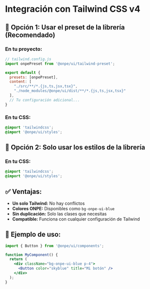 # Integración con Tailwind CSS v4

## 🎯 Opción 1: Usar el preset de la librería (Recomendado)

### En tu proyecto:

```javascript
// tailwind.config.js
import onpePreset from '@onpe/ui/tailwind-preset';

export default {
  presets: [onpePreset],
  content: [
    "./src/**/*.{js,ts,jsx,tsx}",
    "./node_modules/@onpe/ui/dist/**/*.{js,ts,jsx,tsx}"
  ],
  // Tu configuración adicional...
}
```

### En tu CSS:

```css
@import 'tailwindcss';
@import '@onpe/ui/styles';
```

## 🎯 Opción 2: Solo usar los estilos de la librería

### En tu CSS:

```css
@import 'tailwindcss';
@import '@onpe/ui/styles';
```

## ✅ Ventajas:

- **Un solo Tailwind:** No hay conflictos
- **Colores ONPE:** Disponibles como `bg-onpe-ui-blue`
- **Sin duplicación:** Solo las clases que necesitas
- **Compatible:** Funciona con cualquier configuración de Tailwind

## 🚀 Ejemplo de uso:

```jsx
import { Button } from '@onpe/ui/components';

function MyComponent() {
  return (
    <div className="bg-onpe-ui-blue p-4">
      <Button color="skyblue" title="Mi botón" />
    </div>
  );
}
```
